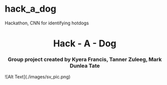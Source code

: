 # hack_a_dog
Hackathon, CNN for identifying hotdogs 


<h1 align='center'> Hack - A - Dog</h1>
<h3 align='center'> Group project created by Kyera Francis, Tanner Zuleeg, Mark Dunlea Tate</h3>
![Alt Text](./images/sv_pic.png)


